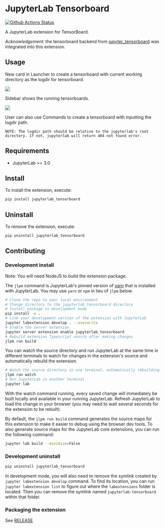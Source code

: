 # JupyterLab Tensorboard

[![Github Actions Status](https://github.com/twalcari/jupyterlab-tensorboard/workflows/Build/badge.svg)](https://github.com/twalcari/jupyterlab-tensorboard/actions/workflows/build.yml)

A JupyterLab extension for TensorBoard.

*Acknowledgement*: the tensorboard backend from [jupyter_tensorboard](https://github.com/lspvic/jupyter_tensorboard) was integrated into this extension.


## Usage


New card in Launcher to create a tensorboard with current working directory as the logdir for tensorboard.

<img src="image/launcher.png" />

Sidebar shows the running tensorboards. 

<img src="image/sidebar.png" />

User can also use Commands to create a tensorboard with inputting the logdir path.

`NOTE: The logdir path should be relative to the jupyterlab's root directory. If not, jupyterlab will return 404 not found error.`


## Requirements

* JupyterLab >= 3.0

## Install

To install the extension, execute:

```bash
pip install jupyterlab_tensorboard
```

## Uninstall

To remove the extension, execute:

```bash
pip uninstall jupyterlab_tensorboard
```


## Contributing

### Development install

Note: You will need NodeJS to build the extension package.

The `jlpm` command is JupyterLab's pinned version of
[yarn](https://yarnpkg.com/) that is installed with JupyterLab. You may use
`yarn` or `npm` in lieu of `jlpm` below.

```bash
# Clone the repo to your local environment
# Change directory to the jupyterlab_tensorboard directory
# Install package in development mode
pip install -e .
# Link your development version of the extension with JupyterLab
jupyter labextension develop . --overwrite
# Enable the server extension
jupyter server extension enable jupyterlab_tensorboard
# Rebuild extension Typescript source after making changes
jlpm run build
```

You can watch the source directory and run JupyterLab at the same time in different terminals to watch for changes in the extension's source and automatically rebuild the extension.

```bash
# Watch the source directory in one terminal, automatically rebuilding when needed
jlpm run watch
# Run JupyterLab in another terminal
jupyter lab
```

With the watch command running, every saved change will immediately be built locally and available in your running JupyterLab. Refresh JupyterLab to load the change in your browser (you may need to wait several seconds for the extension to be rebuilt).

By default, the `jlpm run build` command generates the source maps for this extension to make it easier to debug using the browser dev tools. To also generate source maps for the JupyterLab core extensions, you can run the following command:

```bash
jupyter lab build --minimize=False
```

### Development uninstall

```bash
pip uninstall jupyterlab_tensorboard
```

In development mode, you will also need to remove the symlink created by `jupyter labextension develop`
command. To find its location, you can run `jupyter labextension list` to figure out where the `labextensions`
folder is located. Then you can remove the symlink named `jupyterlab-tensorboard` within that folder.

### Packaging the extension

See [RELEASE](RELEASE.md)
